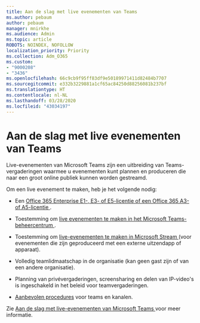 ```yaml
---
title: Aan de slag met live evenementen van Teams
ms.author: pebaum
author: pebaum
manager: mnirkhe
ms.audience: Admin
ms.topic: article
ROBOTS: NOINDEX, NOFOLLOW
localization_priority: Priority
ms.collection: Adm_O365
ms.custom:
- "9000208"
- "3436"
ms.openlocfilehash: 66c9cb9f95ff83df9e50189971411d82484b7707
ms.sourcegitcommit: e332b3229881a1cf65ac84250d88256081b237bf
ms.translationtype: HT
ms.contentlocale: nl-NL
ms.lasthandoff: 03/28/2020
ms.locfileid: "43034197"
---
```

# <a name="getting-started-with-teams-live-events"></a>Aan de slag met live evenementen van Teams

Live-evenementen van Microsoft Teams zijn een uitbreiding van Teams-vergaderingen waarmee u evenementen kunt plannen en produceren die naar een groot online publiek kunnen worden gestreamd.

Om een live evenement te maken, heb je het volgende nodig:

- Een [ Office 365 Enterprise E1-, E3- of E5-licentie of een Office 365 A3- of A5-licentie ](https://docs.microsoft.com/microsoftteams/teams-live-events/set-up-for-teams-live-events#step-2-get-and-assign-licenses).

- Toestemming om [ live evenementen te maken in het Microsoft Teams-beheercentrum ](https://docs.microsoft.com/microsoftteams/teams-live-events/set-up-for-teams-live-events#create-or-edit-a-live-events-policy).

- Toestemming om [ live-evenementen te maken in Microsoft Stream ](https://docs.microsoft.com/microsoftteams/teams-live-events/what-are-teams-live-events) (voor evenementen die zijn geproduceerd met een externe uitzendapp of apparaat).

- Volledig teamlidmaatschap in de organisatie (kan geen gast zijn of van een andere organisatie).

- Planning van privévergaderingen, screensharing en delen van IP-video's is ingeschakeld in het beleid voor teamvergaderingen.

- [Aanbevolen procedures](https://support.office.com/article/Best-practices-for-producing-a-Teams-live-event-e500370e-4dd1-4187-8b48-af10ef02cf42) voor teams en kanalen.

Zie [ Aan de slag met live-evenementen van Microsoft Teams ](https://support.office.com/article/get-started-with-microsoft-teams-live-events-d077fec2-a058-483e-9ab5-1494afda578a) voor meer informatie.
